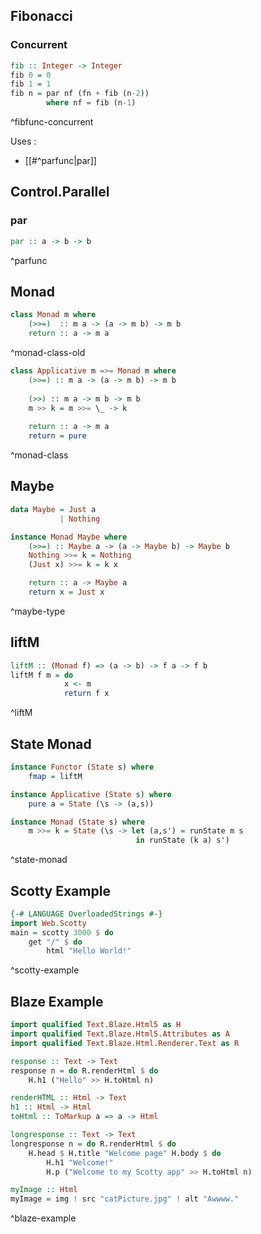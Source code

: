## Fibonacci
### Concurrent
```haskell
fib :: Integer -> Integer
fib 0 = 0
fib 1 = 1
fib n = par nf (fn + fib (n-2)) 
		where nf = fib (n-1)
```
^fibfunc-concurrent

Uses :
- [[#^parfunc|par]]

## Control.Parallel
### par
```haskell
par :: a -> b -> b
``` 
^parfunc

## Monad
```haskell
class Monad m where
	(>>=)  :: m a -> (a -> m b) -> m b
	return :: a -> m a
```
^monad-class-old

```haskell
class Applicative m =>= Monad m where 
	(>>=) :: m a -> (a -> m b) -> m b 
	
	(>>) :: m a -> m b -> m b 
	m >> k = m >>= \_ -> k 
	
	return :: a -> m a 
	return = pure
```
^monad-class

## Maybe
```haskell
data Maybe = Just a
		   | Nothing

instance Monad Maybe where
	(>>=) :: Maybe a -> (a -> Maybe b) -> Maybe b
	Nothing >>= k = Nothing
	(Just x) >>= k = k x

	return :: a -> Maybe a
	return x = Just x
```
^maybe-type

## liftM
```haskell
liftM :: (Monad f) => (a -> b) -> f a -> f b
liftM f m = do
			x <- m
			return f x
```
^liftM

## State Monad
```haskell
instance Functor (State s) where 
	fmap = liftM 

instance Applicative (State s) where 
	pure a = State (\s -> (a,s)) 

instance Monad (State s) where 
	m >>= k = State (\s -> let (a,s') = runState m s 
							in runState (k a) s')
```
^state-monad

## Scotty Example
```haskell
{-# LANGUAGE OverloadedStrings #-} 
import Web.Scotty 
main = scotty 3000 $ do 
	get "/" $ do 
		html "Hello World!"
```
^scotty-example

## Blaze Example
```haskell
import qualified Text.Blaze.Html5 as H 
import qualified Text.Blaze.Html5.Attributes as A 
import qualified Text.Blaze.Html.Renderer.Text as R

response :: Text -> Text
response n = do R.renderHtml $ do
	H.h1 ("Hello" >> H.toHtml n)

renderHTML :: Html -> Text 
h1 :: Html -> Html 
toHtml :: ToMarkup a => a -> Html

longresponse :: Text -> Text 
longresponse n = do R.renderHtml $ do 
	H.head $ H.title "Welcome page" H.body $ do 
		H.h1 "Welcome!" 
		H.p ("Welcome to my Scotty app" >> H.toHtml n)

myImage :: Html
myImage = img ! src "catPicture.jpg" ! alt "Awwww."
```
^blaze-example